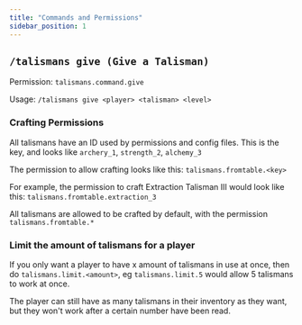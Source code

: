 ```yaml
---
title: "Commands and Permissions"
sidebar_position: 1
---
```


## `/talismans give (Give a Talisman)`
Permission: `talismans.command.give`

Usage: `/talismans give <player> <talisman> <level>`

### Crafting Permissions
All talismans have an ID used by permissions and config files.
This is the key, and looks like `archery_1`, `strength_2`, `alchemy_3`

The permission to allow crafting looks like this: `talismans.fromtable.<key>`

For example, the permission to craft Extraction Talisman III would look like this: `talismans.fromtable.extraction_3`

All talismans are allowed to be crafted by default, with the permission `talismans.fromtable.*`

### Limit the amount of talismans for a player

If you only want a player to have x amount of talismans in use at once, then do `talismans.limit.<amount>`, eg `talismans.limit.5` would allow 5 talismans to work at once.

The player can still have as many talismans in their inventory as they want, but they won't work after a certain number have been read.